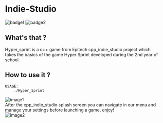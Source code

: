 # Indie-Studio
![badge1](https://img.shields.io/badge/license-MIT-brightgreen.svg)
![badge2](https://img.shields.io/badge/language-C%2B%2B-ff69b4.svg)
## What's that ?
Hyper_sprint is a c++ game from Epitech cpp_indie_studio project which takes the basics of the game Hyper Sprint developed during the 2nd year of school.
## How to use it ?
```
USAGE:
    ./Hyper_Sprint
```
![image1](https://github.com/Estayparadox/Epitech-Bundle/blob/master/Tek2/CPP/cpp_indie_studio/Screenshots/1509356569-splashscreen4.jpg)
</br>
After the cpp_indie_studio splash screen you can navigate in our menu and manage your settings before launching a game, enjoy!</br>
![image2](https://github.com/Estayparadox/Epitech-Bundle/blob/master/Tek2/CPP/cpp_indie_studio/Screenshots/1509356574-menu.jpg)
